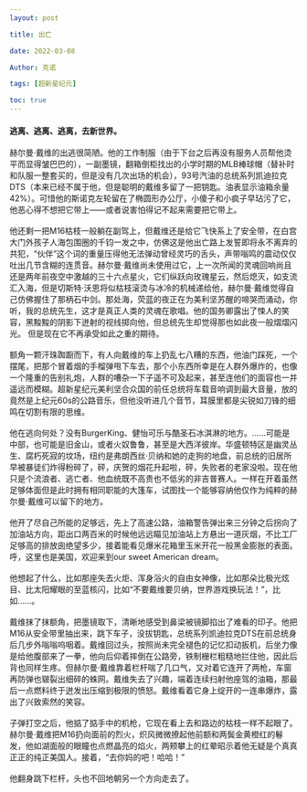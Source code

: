 ```yaml
---
layout: post

title: 出亡 

date: 2022-03-08

Author: 克诺

tags: [超新星纪元]

toc: true
---
```

#### 逃离、逃离、逃离，去新世界。

赫尔曼·戴维的出逃很简陋。他的工作制服（由于下台之后再没有服务人员帮他烫平而显得皱巴巴的），一副墨镜，翻箱倒柜找出的小学时期的MLB棒球帽（替补时和队服一整套买的，但是没有几次出场的机会），93号汽油的总统系列凯迪拉克DTS（本来已经不属于他，但是聪明的戴维多留了一把钥匙。油表显示油箱余量42%）。可惜他的斯诺克左轮留在了椭圆形办公厅，小傻子和小疯子早玷污了它，他恶心得不想把它带上——或者说害怕得记不起来需要把它带上。
<br><br>
他还剩一把M16枯枝一般躺在副驾上，但戴维还是给它飞快系上了安全带，在白宫大门外孩子人海包围圈的千钧一发之中，仿佛这是他出亡路上发誓即将永不离弃的共犯，“伙伴”这个词的重量压得他无法弹动曾经灵巧的舌头，声带嗡鸣的震动仅仅吐出几节含糊的连贯音。赫尔曼·戴维尚未使用过它，上一次所闻的灵魂回响尚且还是两年前夜空中激越的三十六点星火，它们纵跃向玫瑰星云，然后熄灭，如支流汇入海，但是切斯特·沃恩将似枯枝滚烫与冰冷的机械递给他，赫尔曼·戴维觉得自己仿佛握住了那柄石中剑。那处海，荧蓝的夜正在为美利坚苏醒的啼哭而涌动，你听，我的总统先生，这才是真正人类的灵魂在歌唱。他的国务卿露出了悚人的笑容，黑黢黢的阴影下迸射的视线掷向他，但总统先生却觉得那也如此夜一般熠熠闪光。
但是现在它不再承受如此之重的期待。
<br><br>
额角一颗汗珠踟蹰而下，有人向戴维的车上扔乱七八糟的东西，他油门踩死，一个摆尾，把那个冒着烟的手榴弹甩下车去，那个小东西所幸是在人群外爆炸的，也像一个隆重的告别礼炮，人群的嘈杂一下子遥不可及起来，甚至连他们的面容也一并遥远而模糊。超新星纪元美利坚合众国的前任总统将车载音响调到最大音量，放的竟然是上纪元60s的公路音乐，但他没听进几个音节，耳膜里都是尖锐如刀锋的细鸣在切割有限的思维。
<br><br>
他在逃向何处？没有BurgerKing、健怡可乐与酷圣石冰淇淋的地方。……可能是中部，也可能是旧金山，或者火奴鲁鲁，甚至是大西洋彼岸。华盛顿特区是幽灵丛生、腐朽死寂的坟场，纽约是弗朗西丝·贝纳和她的走狗的地盘，前总统的旧居所早被暴徒们炸得粉碎了，砰，庆贺的烟花升起啦，砰，失败者的老家没啦。现在他只是个流浪者、逃亡者、他血统既不高贵也不低劣的非吉普赛人。一样在开着虽然足够体面但是此时拥有相同职能的大篷车，试图找一个能够容纳他仅作为纯粹的赫尔曼·戴维可以留下的地方。
<br><br>
他开了尽自己所能的足够远，先上了高速公路，油箱警告弹出来三分钟之后拐向了加油站方向，距出口两百米的时候他远远瞄见加油站上方悬出一道灰烟，不比工厂足够高的排放囱绝望多少，接着能看见爆米花箱里玉米开花一般黑金膨胀的表面。呼，这里也是美国，欢迎来到our sweet American dream。
<br><br>
他想起了什么，比如那座失去火炬、浑身浴火的自由女神像，比如那朵比极光炫目、比太阳耀眼的至蓝核闪，比如“不要戴维要贝纳，世界游戏换玩法！”，比如……。
<br><br>
戴维抹了抹额角，把墨镜取下，清晰地感受到鼻梁被镜脚掐出了难看的印子。他把M16从安全带里抽出来，跳下车子，没拔钥匙，总统系列凯迪拉克DTS在前总统身后几步外嗡嗡呜咽着。戴维回过头，按照尚未完全褪色的记忆扣动扳机，后坐力像是给他腹部来了一拳，他向后仰着摔倒在公路旁，铁制栅栏粗糙地拦住他，因此后背也同样生疼。但赫尔曼·戴维靠着栏杆喘了几口气，又对着它连开了两枪，车窗再防弹也皲裂出细碎的蛛网。戴维失去了兴趣，端着连续扫射他座驾的油箱，那最后一点燃料终于迸发出压缩到极限的愤怒。戴维看着它身上绽开的一连串爆炸，露出了兴致索然的笑容。
<br><br>
子弹打空之后，他掂了掂手中的机枪，它现在看上去和路边的枯枝一样不起眼了。赫尔曼·戴维把M16扔向面前的烈火，炽风微微撩起他前额和两鬓金黄橙红的鬈发，他如湖面般的眼瞳也点燃晶亮的焰火，两颊攀上的红晕昭示着他无疑是个真真正正的纯正美国人。接着，“去你妈的吧！哈哈！”
<br><br>
他翻身跳下栏杆，头也不回地朝另一个方向走去了。

